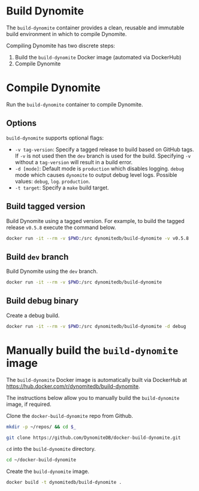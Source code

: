 # Build Dynomite

The `build-dynomite` container provides a clean, reusable and immutable build environment in which to compile Dynomite.

Compiling Dynomite has two discrete steps:

1. Build the `build-dynomite` Docker image (automated via DockerHub)
2. Compile Dynomite

# Compile Dynomite

Run the `build-dynomite` container to compile Dynomite.

## Options

`build-dynomite` supports optional flags:

- `-v tag-version`: Specify a tagged release to build based on GitHub tags. If `-v` is not used then the `dev` branch is used for the build. Specifying `-v` without a `tag-version` will result in a build error.
- `-d [mode]`: Default mode is `production` which disables logging. `debug` mode which causes `dynomite` to output debug level logs. Possible values: `debug`, `log`. `production`.
- `-t target`: Specify a `make` build target.

## Build tagged version

Build Dynomite using a tagged version. For example, to build the tagged release `v0.5.8` execute the command below.

```bash
docker run -it --rm -v $PWD:/src dynomitedb/build-dynomite -v v0.5.8
```

## Build `dev` branch

Build Dynomite using the `dev` branch.

```bash
docker run -it --rm -v $PWD:/src dynomitedb/build-dynomite
```

## Build debug binary

Create a debug build.

```bash
docker run -it --rm -v $PWD:/src dynomitedb/build-dynomite -d debug
```

# Manually build the `build-dynomite` image

The `build-dynomite` Docker image is automatically built via DockerHub at https://hub.docker.com/r/dynomitedb/build-dynomite.

The instructions below allow you to manually build the `build-dynomite` image, if required.

Clone the `docker-build-dynomite` repo from Github.

```bash
mkdir -p ~/repos/ && cd $_

git clone https://github.com/DynomiteDB/docker-build-dynomite.git
```

`cd` into the `build-dynomite` directory.

```bash
cd ~/docker-build-dynomite
```

Create the `build-dynomite` image.

```bash
docker build -t dynomitedb/build-dynomite .
```
